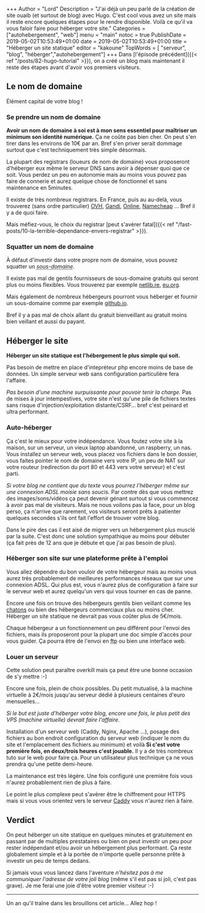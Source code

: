 +++
Author = "Lord"
Description = "J'ai déjà un peu parlé de la création de site ouaib (et surtout de blog) avec Hugo. C'est cool vous avez un site mais il reste encore quelques étapes pour le rendre disponible. Voilà ce qu'il va vous faloir faire pour héberger votre site."
Categories = ["autohebergement", "web"]
menu = "main"
notoc = true
PublishDate = 2019-05-02T10:53:49+01:00
date = 2019-05-02T10:53:49+01:00
title = "Héberger un site statique"
editor = "kakoune"
TopWords = [  "serveur", "blog", "héberger","autohebergement"]
+++
Dans [l'épisode précédent]({{< ref "/posts/82-hugo-tutorial" >}}), on a créé un blog mais maintenant il reste des étapes avant d'avoir vos premiers visiteurs.

## Le nom de domaine
Élément capital de votre blog !

### Se prendre un nom de domaine
**Avoir un nom de domaine à soi est à mon sens essentiel pour maîtriser un minimum son identité numérique.**
Ça ne coûte pas bien cher.
On peut s'en tirer dans les environs de 10€ par an.
Bref s'en priver serait dommage surtout que c'est techniquement très simple désormais.

La plupart des registrars (loueurs de nom de domaine) vous proposeront d'héberger eux même le serveur DNS sans avoir à dépenser quoi que ce soit.
Vous perdez un peu en autonomie mais au moins vous pouvez pas faire de connerie et aurez quelque chose de fonctionnel et sans maintenance en 5minutes.

Il existe de très nombreux registrars.
En France, puis au au-delà, vous trouverez (sans ordre particulier) [OVH](https://www.ovh.com/fr/domaines/), [Gandi](https://www.gandi.net/), [Online](https://www.online.net/en/domain), [Namecheap](https://www.online.net/en/domain) …
Bref il y a de quoi faire.

Mais méfiez-vous, le choix du registrar [peut s'avérer fatal]({{< ref "/fast-posts/10-la-terrible-dependance-envers-registrar" >}}).

### Squatter un nom de domaine
À défaut d'investir dans votre propre nom de domaine, vous pouvez squatter un *<abbr title="Techniquement ce concept n'existe pas, mais il est d'usage de parler de sous-domaine, désolé, c'est de la vulgarisation approximative. Désolé ;-)">sous-domaine</abbr>*.

Il existe pas mal de gentils fournisseurs de sous-domaine gratuits qui seront plus ou moins flexibles.
Vous trouverez par exemple [netlib.re](http://netlib.re/), [eu.org](https://nic.eu.org/register.html).

Mais également de nombreux hébergeurs pourront vous héberger et fournir un sous-domaine comme par exemple [github.io](https://pages.github.com/).

Bref il y a pas mal de choix allant du gratuit bienveillant au gratuit moins bien veillant et aussi du payant.

## Héberger le site
**Héberger un site statique est l'hébergement le plus simple qui soit.**

Pas besoin de mettre en place d'intepréteur php encore moins de base de données.
Un simple serveur web sans configuration particulière fera l'affaire.

*Pas besoin d'une machine surpuissante pour pouvoir tenir la charge.*
Pas de mises à jour intempestives, votre site n'est qu'une pile de fichiers textes sans risque d'injection/exploitation distante/CSRF… bref c'est peinard et ultra performant.

### Auto-héberger
Ça c'est le mieux pour votre indépendance.
Vous foutez votre site à la maison, sur un serveur, un vieux laptop abandonné, un raspberry, un nas.
Vous installez un serveur web, vous placez vos fichiers dans le bon dossier, vous faites pointer le nom de domaine vers votre IP, un peu de NAT sur votre routeur (redirection du port 80 et 443 vers votre serveur) et c'est parti.

*Si votre blog ne contient que du texte vous pourrez l'héberger même sur une connexion ADSL moisie sans soucis.*
Par contre dès que vous mettrez des images/sons/vidéos ça peut devenir génant surtout si vous commencez à avoir pas mal de visiteurs.
Mais ne nous voilons pas la face, pour un blog perso, ça n'arrive que rarement, vos visiteurs seront prêts à patienter quelques secondes s'ils ont fait l'effort de trouver votre blog.

Dans le pire des cas il est aisé de migrer vers un hébergement plus musclé par la suite.
C'est donc une solution sympathique au moins pour débuter (ça fait près de 12 ans que je débute et que j'ai pas besoin de plus).

### Héberger son site sur une plateforme prête à l'emploi
Vous allez dépendre du bon vouloir de votre hébergeur mais au moins vous aurez très probablement de meilleures performances réseaux que sur une connexion ADSL.
Qui plus est, vous n'aurez plus de configuration à faire sur le serveur web et aurez quelqu'un vers qui vous tourner en cas de panne.

Encore une fois on trouve des hébergeurs gentils bien veillant comme les [chatons](https://chatons.org/) ou bien des hébergeurs commerciaux plus ou moins cher.
Héberger un site statique ne devrait pas vous coûter plus de 5€/mois.

Chaque hébergeur a un fonctionnement un peu différent pour l'envoi des fichiers, mais ils proposeront pour la plupart une doc simple d'accès pour vous guider.
Ça pourra être de l'envoi en <abbr title="File Transfer Protocol">ftp</abbr> ou bien une interface web.

### Louer un serveur
Cette solution peut paraître overkill mais ça peut être une bonne occasion de s'y mettre :-)

Encore une fois, plein de choix possibles.
Du petit mutualisé, à la machine virtuelle à 2€/mois jusqu'au serveur dédié à plusieurs centaines d'euro mensuelles…

*Si le but est juste d'héberger votre blog, encore une fois, le plus petit des VPS (machine virtuelle) devrait faire l'affaire.*

Installation d'un serveur web (Caddy, Nginx, Apache …), posage des fichiers au bon endroit configuration du serveur web (indiquer le nom du site et l'emplacement des fichiers au minimum) et voilà
**Si c'est votre première fois, en deux/trois heures c'est jouable.**
Il y a de très nombreux tuto sur le web pour faire ça.
Pour un utilisateur plus technique ça ne vous prendra qu'une petite demi-heure.

La maintenance est très légère.
Une fois configuré une première fois vous n'aurez probablement rien de plus à faire.

Le point le plus complexe peut s'avérer être le chiffrement pour HTTPS mais si vous vous orientez vers le serveur [Caddy](https://caddyserver.com) vous n'aurez rien à faire.

## Verdict
On peut héberger un site statique en quelques minutes et gratuitement en passant par de multiples prestataires ou bien on peut investir un peu pour rester indépendant et/ou avoir un hébergement plus performant.
Ça reste globalement simple et à la portée de n'importe quelle personne prête à investir un peu de temps dedans.

Si jamais vous vous lancez dans l'aventure *n'hésitez pas à me communiquer l'adresse de votre joli blog* (même s'il est pas si joli, c'est pas grave). Je me ferai une joie d'être votre premier visiteur :-)

---------
Un an qu'il traîne dans les brouillons cet article… Allez hop !
